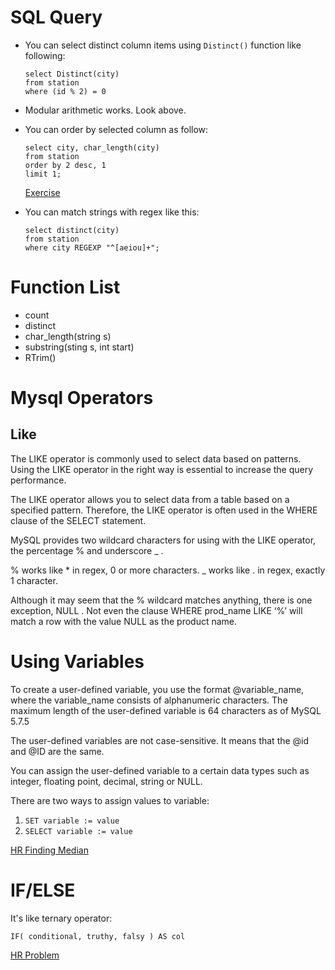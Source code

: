# SQL Query

- You can select distinct column items using `Distinct()` function like following:

  ```
  select Distinct(city)
  from station
  where (id % 2) = 0
  ```

- Modular arithmetic works. Look above.
- You can order by selected column as follow:
  ```
  select city, char_length(city)
  from station
  order by 2 desc, 1
  limit 1;
  ```

  [Exercise](https://www.hackerrank.com/challenges/weather-observation-station-5/problem)

- You can match strings with regex like this:

  ```
  select distinct(city)
  from station
  where city REGEXP "^[aeiou]+";
  ```

# Function List

- count
- distinct
- char_length(string s)
- substring(sting s, int start)
- RTrim()

# Mysql Operators

## Like

The LIKE operator is commonly used to select data based on patterns. Using the LIKE operator in the right way is essential to increase the query performance.

The LIKE operator allows you to select data from a table based on a specified pattern. Therefore, the LIKE operator is often used in the WHERE clause of the SELECT statement.

MySQL provides two wildcard characters for using with the LIKE operator, the percentage % and underscore _ .

% works like * in regex, 0 or more characters.
_ works like . in regex, exactly 1 character.

Although it may seem that the % wildcard matches anything, there is one exception, NULL . Not even the clause WHERE prod_name LIKE ‘%’ will match a row with the value NULL as the product name.

# Using Variables

To create a user-defined variable, you use the format @variable_name, where the variable_name consists of alphanumeric characters. The maximum length of the user-defined variable is 64 characters as of MySQL 5.7.5

The user-defined variables are not case-sensitive. It means that the @id and @ID are the same.

You can assign the user-defined variable to a certain data types such as integer, floating point, decimal, string or NULL.

There are two ways to assign values to variable:
1. `SET variable := value`
1. `SELECT variable := value`

[HR Finding Median](https://www.hackerrank.com/challenges/weather-observation-station-20)

# IF/ELSE

It's like ternary operator:

`IF( conditional, truthy, falsy ) AS col`

[HR Problem](https://www.hackerrank.com/challenges/the-report?h_r=next-challenge&h_v=zen)
